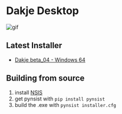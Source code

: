 # Dakje Desktop

![gif](https://user-images.githubusercontent.com/17675331/69884780-f80b8680-1314-11ea-89da-9c9ee52fe0cf.gif)

## Latest Installer

* [Dakje beta_04 - Windows 64](https://github.com/Esukhia/dakje/releases/download/beta04/Dakje_beta_04.exe)


## Building from source

1. install [NSIS](http://nsis.sourceforge.net/Download)
1. get pynsist with `pip install pynsist`
1. build the .exe with `pynsist installer.cfg`
